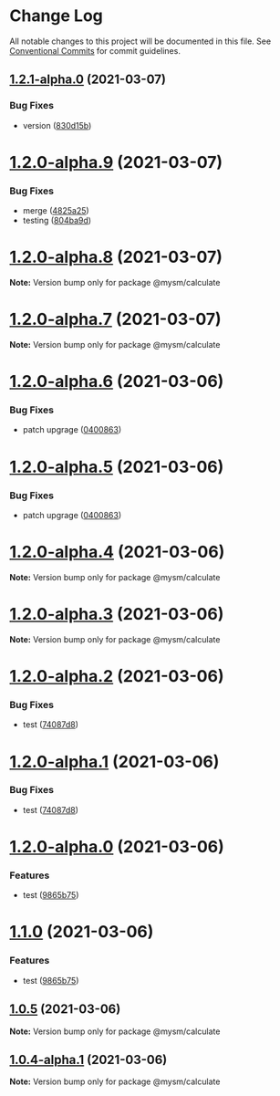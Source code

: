 # Change Log

All notable changes to this project will be documented in this file.
See [Conventional Commits](https://conventionalcommits.org) for commit guidelines.

## [1.2.1-alpha.0](https://github.com/madhusudansahu/testing/compare/@mysm/calculate@1.2.0...@mysm/calculate@1.2.1-alpha.0) (2021-03-07)


### Bug Fixes

* version ([830d15b](https://github.com/madhusudansahu/testing/commit/830d15b8495f7cc015ca90e96c7908c985108578))





# [1.2.0-alpha.9](https://github.com/madhusudansahu/testing/compare/@mysm/calculate@1.2.0-alpha.8...@mysm/calculate@1.2.0-alpha.9) (2021-03-07)


### Bug Fixes

* merge ([4825a25](https://github.com/madhusudansahu/testing/commit/4825a259d67b64c5118db4bdfefb8c39b5c67691))
* testing ([804ba9d](https://github.com/madhusudansahu/testing/commit/804ba9dc4bcf00a5ad89a5b3e51b7bdb2023c08e))






# [1.2.0-alpha.8](https://github.com/madhusudansahu/testing/compare/@mysm/calculate@1.2.0-alpha.6...@mysm/calculate@1.2.0-alpha.8) (2021-03-07)

**Note:** Version bump only for package @mysm/calculate





# [1.2.0-alpha.7](https://github.com/madhusudansahu/testing/compare/@mysm/calculate@1.2.0-alpha.6...@mysm/calculate@1.2.0-alpha.7) (2021-03-07)

**Note:** Version bump only for package @mysm/calculate





# [1.2.0-alpha.6](https://github.com/madhusudansahu/testing/compare/@mysm/calculate@1.2.0-alpha.4...@mysm/calculate@1.2.0-alpha.6) (2021-03-06)


### Bug Fixes

* patch upgrage ([0400863](https://github.com/madhusudansahu/testing/commit/0400863460fbfd3618addb2ec141e06d0f1787a9))





# [1.2.0-alpha.5](https://github.com/madhusudansahu/testing/compare/@mysm/calculate@1.2.0-alpha.4...@mysm/calculate@1.2.0-alpha.5) (2021-03-06)


### Bug Fixes

* patch upgrage ([0400863](https://github.com/madhusudansahu/testing/commit/0400863460fbfd3618addb2ec141e06d0f1787a9))





# [1.2.0-alpha.4](https://github.com/madhusudansahu/testing/compare/@mysm/calculate@1.2.0-alpha.2...@mysm/calculate@1.2.0-alpha.4) (2021-03-06)

**Note:** Version bump only for package @mysm/calculate





# [1.2.0-alpha.3](https://github.com/madhusudansahu/testing/compare/@mysm/calculate@1.2.0-alpha.2...@mysm/calculate@1.2.0-alpha.3) (2021-03-06)

**Note:** Version bump only for package @mysm/calculate





# [1.2.0-alpha.2](https://github.com/madhusudansahu/testing/compare/@mysm/calculate@1.2.0-alpha.0...@mysm/calculate@1.2.0-alpha.2) (2021-03-06)


### Bug Fixes

* test ([74087d8](https://github.com/madhusudansahu/testing/commit/74087d86e3c3e2dc3f43d3bcba71450e7204fd1c))





# [1.2.0-alpha.1](https://github.com/madhusudansahu/testing/compare/@mysm/calculate@1.2.0-alpha.0...@mysm/calculate@1.2.0-alpha.1) (2021-03-06)


### Bug Fixes

* test ([74087d8](https://github.com/madhusudansahu/testing/commit/74087d86e3c3e2dc3f43d3bcba71450e7204fd1c))





# [1.2.0-alpha.0](https://github.com/madhusudansahu/testing/compare/@mysm/calculate@1.0.5-alpha.2...@mysm/calculate@1.2.0-alpha.0) (2021-03-06)


### Features

* test ([9865b75](https://github.com/madhusudansahu/testing/commit/9865b7527e89460de73c2a2e8e686f9c6c0cdb01))





# [1.1.0](https://github.com/madhusudansahu/testing/compare/@mysm/calculate@1.0.5-alpha.2...@mysm/calculate@1.1.0) (2021-03-06)


### Features

* test ([9865b75](https://github.com/madhusudansahu/testing/commit/9865b7527e89460de73c2a2e8e686f9c6c0cdb01))






## [1.0.5](https://github.com/madhusudansahu/testing/compare/@mysm/calculate@1.0.4-alpha.1...@mysm/calculate@1.0.5) (2021-03-06)

**Note:** Version bump only for package @mysm/calculate





## [1.0.4-alpha.1](https://github.com/madhusudansahu/testing/compare/@mysm/calculate@1.0.4-alpha.0...@mysm/calculate@1.0.4-alpha.1) (2021-03-06)

**Note:** Version bump only for package @mysm/calculate
